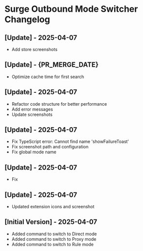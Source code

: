 # Surge Outbound Mode Switcher Changelog

## [Update] - 2025-04-07

- Add store screenshots

## [Update] - {PR_MERGE_DATE}

- Optimize cache time for first search

## [Update] - 2025-04-07

- Refactor code structure for better performance
- Add error messages
- Update screenshots

## [Update] - 2025-04-07

- Fix TypeScript error: Cannot find name 'showFailureToast'
- Fix screenshot path and configuration
- Fix global mode name

## [Update] - 2025-04-07

- Fix

## [Update] - 2025-04-07

- Updated extension icons and screenshot

## [Initial Version] - 2025-04-07

- Added command to switch to Direct mode
- Added command to switch to Proxy mode
- Added command to switch to Rule mode
